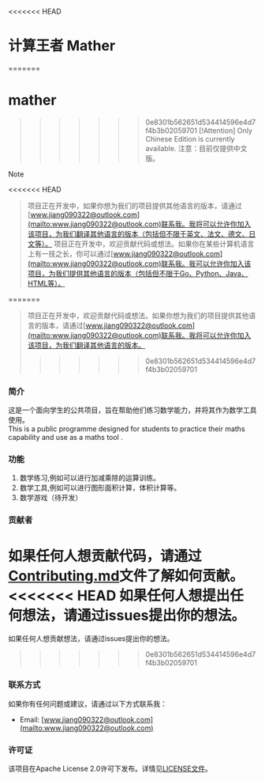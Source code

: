 <<<<<<< HEAD
# 计算王者 Mather
=======
# mather
>>>>>>> 0e8301b562651d534414596e4d7f4b3b02059701
> [!Attention]
> Only Chinese Edition is currently available.
> 注意：目前仅提供中文版。

> [!NOTE]
<<<<<<< HEAD
> 项目正在开发中，如果你想为我们的项目提供其他语言的版本，请通过[www.jiang090322@outlook.com](mailto:www.jiang090322@outlook.com)联系我。我将可以允许你加入该项目，为我们翻译其他语言的版本（包括但不限于英文、法文、德文、日文等）。
> 项目正在开发中，欢迎贡献代码或想法。如果你在某些计算机语言上有一技之长，你可以通过[www.jiang090322@outlook.com](mailto:www.jiang090322@outlook.com)联系我。我可以允许你加入该项目，为我们提供其他语言的版本（包括但不限于Go、Python、Java、HTML等）。

=======
> 项目正在开发中，欢迎贡献代码或想法。如果你想为我们的项目提供其他语言的版本，请通过[www.jiang090322@outlook.com](mailto:www.jiang090322@outlook.com)联系我。我将可以允许你加入该项目，为我们翻译其他语言的版本。
>>>>>>> 0e8301b562651d534414596e4d7f4b3b02059701

### 简介
这是一个面向学生的公共项目，旨在帮助他们练习数学能力，并将其作为数学工具使用。    
This is a public programme designed for students to practice their maths capability  and use as a maths tool .
### 功能
1. 数学练习,例如可以进行加减乘除的运算训练。
2. 数学工具,例如可以进行图形面积计算，体积计算等。
3. 数学游戏（待开发）

### 贡献者
如果任何人想贡献代码，请通过[Contributing.md](./Contributing.md)文件了解如何贡献。
<<<<<<< HEAD
如果任何人想提出任何想法，请通过issues提出你的想法。
=======
如果任何人想贡献想法，请通过issues提出你的想法。
>>>>>>> 0e8301b562651d534414596e4d7f4b3b02059701

### 联系方式
如果你有任何问题或建议，请通过以下方式联系我：
- Email: [www.jiang090322@outlook.com](mailto:www.jiang090322@outlook.com)

### 许可证
该项目在Apache License 2.0许可下发布。详情见[LICENSE文件](./LICENSE)。